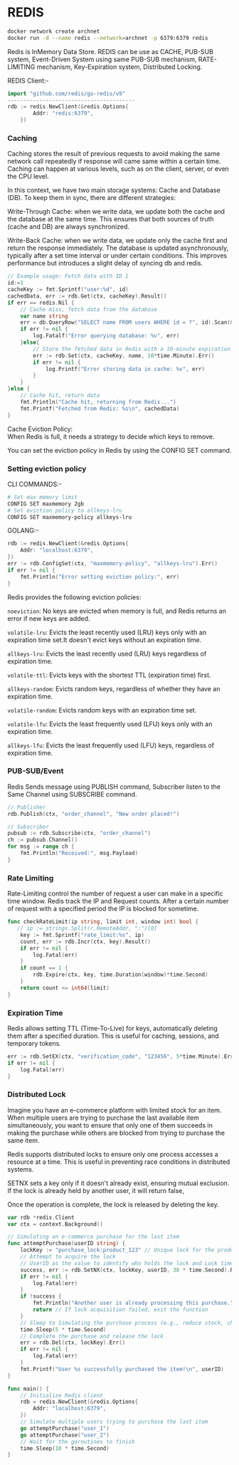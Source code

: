 
# REDIS

```bash
docker network create archnet
docker run -d --name redis --network=archnet -p 6379:6379 redis
```

Redis is InMemory Data Store. REDIS can be use as CACHE, PUB-SUB system, Event-Driven System using same PUB-SUB mechanism, RATE-LIMITING mechanism, Key-Expiration system, Distributed Locking.

REDIS Client:-
```go
import "github.com/redis/go-redis/v9"
----------------------------------------
rdb := redis.NewClient(&redis.Options{
		Addr: "redis:6379",
	})
```
### Caching
Caching stores the result of previous requests to avoid making the same network call repeatedly if response will came same within a certain time. Caching can happen at various levels, such as on the client, server, or even the CPU level.

In this context, we have two main storage systems: Cache and Database (DB). To keep them in sync, there are different strategies:

Write-Through Cache: when we write data, we update both the cache and the database at the same time. This ensures that both sources of truth (cache and DB) are always synchronized.

Write-Back Cache: when we write data, we update only the cache first and return the response immediately. The database is updated asynchronously, typically after a set time interval or under certain conditions. This improves performance but introduces a slight delay of syncing db and redis.

```go
// Example usage: Fetch data with ID 1
id:=1
cacheKey := fmt.Sprintf("user:%d", id)
cachedData, err := rdb.Get(ctx, cacheKey).Result()
if err == redis.Nil {
    // Cache miss, fetch data from the database
    var name string
    err = db.QueryRow("SELECT name FROM users WHERE id = ?", id).Scan(&name)
    if err != nil {
        log.Fatalf("Error querying database: %v", err)
    }else{
        // Store the fetched data in Redis with a 10-minute expiration
        err := rdb.Set(ctx, cacheKey, name, 10*time.Minute).Err()
        if err != nil {
			log.Printf("Error storing data in cache: %v", err)
		}
    }
}else {
	// Cache hit, return data
	fmt.Println("Cache hit, returning from Redis...")
	fmt.Printf("Fetched from Redis: %s\n", cachedData)
}
```

Cache Eviction Policy:  
When Redis is full, it needs a strategy to decide which keys to remove.

You can set the eviction policy in Redis by using the CONFIG SET command.

### Setting eviction policy
CLI COMMANDS:-
```bash
# Set max memory limit
CONFIG SET maxmemory 2gb
# Set eviction policy to allkeys-lru
CONFIG SET maxmemory-policy allkeys-lru
```
GOLANG:-
```go
rdb := redis.NewClient(&redis.Options{
    Addr: "localhost:6379",
})
err := rdb.ConfigSet(ctx, "maxmemory-policy", "allkeys-lru").Err()
if err != nil {
    fmt.Println("Error setting eviction policy:", err)
}
```

Redis provides the following eviction policies:

`noeviction`: No keys are evicted when memory is full, and Redis returns an error if new keys are added.

`volatile-lru`: Evicts the least recently used (LRU) keys only with an expiration time set.It doesn't evict keys without an expiration time.

`allkeys-lru`: Evicts the least recently used (LRU) keys regardless of expiration time.

`volatile-ttl`: Evicts keys with the shortest TTL (expiration time) first.

`allkeys-random`: Evicts random keys, regardless of whether they have an expiration time.

`volatile-random`: Evicts random keys with an expiration time set.

`volatile-lfu`: Evicts the least frequently used (LFU) keys only with an expiration time.

`allkeys-lfu`: Evicts the least frequently used (LFU) keys, regardless of expiration time.


### PUB-SUB/Event
Redis Sends message using PUBLISH command, Subscriber listen to the Same Channel using SUBSCRIBE command.

```go
// Publisher
rdb.Publish(ctx, "order_channel", "New order placed!")
```
```go
// Subscriber
pubsub := rdb.Subscribe(ctx, "order_channel")
ch := pubsub.Channel()
for msg := range ch {
    fmt.Println("Received:", msg.Payload)
}
```
### Rate Limiting
Rate-Limiting control the number of request a user can make in a specific time window.
Redis track the IP and Request counts. After a certain number of request with a specified period the IP is blocked for sometime.

```go
func checkRateLimit(ip string, limit int, window int) bool {
   // ip := strings.Split(r.RemoteAddr, ":")[0]
    key := fmt.Sprintf("rate_limit:%s", ip)
    count, err := rdb.Incr(ctx, key).Result()
    if err != nil {
        log.Fatal(err)
    }
    if count == 1 {
        rdb.Expire(ctx, key, time.Duration(window)*time.Second)
    }
    return count <= int64(limit)
}
```
### Expiration Time
Redis allows setting TTL (Time-To-Live) for keys, automatically deleting them after a specified duration. This is useful for caching, sessions, and temporary tokens.

```go
err := rdb.SetEX(ctx, "verification_code", "123456", 5*time.Minute).Err()
if err != nil {
    log.Fatal(err)
}
```
### Distributed Lock
Imagine you have an e-commerce platform with limited stock for an item. When multiple users are trying to purchase the last available item simultaneously, you want to ensure that only one of them succeeds in making the purchase while others are blocked from trying to purchase the same item.

Redis supports distributed locks to ensure only one process accesses a resource at a time. This is useful in preventing race conditions in distributed systems.

SETNX sets a key only if it doesn't already exist, ensuring mutual exclusion. If the lock is already held by another user, it will return false,

Once the operation is complete, the lock is released by deleting the key.

```go
var rdb *redis.Client
var ctx = context.Background()

// Simulating an e-commerce purchase for the last item
func attemptPurchase(userID string) {
    lockKey := "purchase_lock:product_123" // Unique lock for the product
    // Attempt to acquire the lock
    // UserID as the value to identify who holds the lock and Lock timeout to avoid deadlock
    success, err := rdb.SetNX(ctx, lockKey, userID, 30 * time.Second).Result() 
    if err != nil {
        log.Fatal(err)
    }
    if !success {
        fmt.Println("Another user is already processing this purchase.")
        return // If lock acquisition failed, exit the function
    }
    // Sleep to Simulating the purchase process (e.g., reduce stock, charge payment)
    time.Sleep(5 * time.Second) 
    // Complete the purchase and release the lock
    err = rdb.Del(ctx, lockKey).Err()
    if err != nil {
        log.Fatal(err)
    }
    fmt.Printf("User %s successfully purchased the item!\n", userID)
}

func main() {
    // Initialize Redis client
    rdb = redis.NewClient(&redis.Options{
        Addr: "localhost:6379", 
    })
    // Simulate multiple users trying to purchase the last item
    go attemptPurchase("user_1")
    go attemptPurchase("user_2")
    // Wait for the goroutines to finish
    time.Sleep(10 * time.Second)
}
```